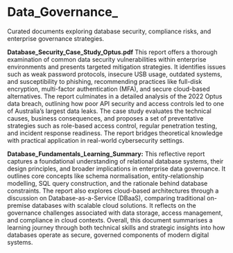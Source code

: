 # Data_Governance_
Curated documents exploring database security, compliance risks, and enterprise governance strategies.

**Database_Security_Case_Study_Optus.pdf** This report offers a thorough examination of common data security vulnerabilities within enterprise environments and presents targeted mitigation strategies. It identifies issues such as weak password protocols, insecure USB usage, outdated systems, and susceptibility to phishing, recommending practices like full-disk encryption, multi-factor authentication (MFA), and secure cloud-based alternatives. The report culminates in a detailed analysis of the 2022 Optus data breach, outlining how poor API security and access controls led to one of Australia’s largest data leaks. The case study evaluates the technical causes, business consequences, and proposes a set of preventative strategies such as role-based access control, regular penetration testing, and incident response readiness. The report bridges theoretical knowledge with practical application in real-world cybersecurity settings.

**Database_Fundamentals_Learning_Summary:** This reflective report captures a foundational understanding of relational database systems, their design principles, and broader implications in enterprise data governance. It outlines core concepts like schema normalisation, entity-relationship modelling, SQL query construction, and the rationale behind database constraints. The report also explores cloud-based architectures through a discussion on Database-as-a-Service (DBaaS), comparing traditional on-premise databases with scalable cloud solutions. It reflects on the governance challenges associated with data storage, access management, and compliance in cloud contexts. Overall, this document summarises a learning journey through both technical skills and strategic insights into how databases operate as secure, governed components of modern digital systems.
